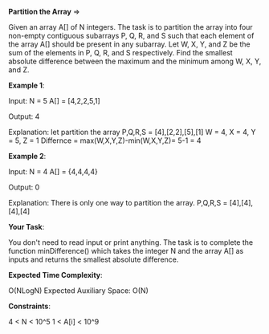 **Partition the Array** =>

Given an array A[] of N integers. The task is to partition the array into four non-empty contiguous subarrays P, Q, R, and S such that each element of the array A[] should be present in any subarray. Let W, X, Y, and Z be the sum of the elements in P, Q, R, and S respectively. Find the smallest absolute difference between the maximum and the minimum among W, X, Y, and Z.

**Example 1**:

Input: N = 5 A[] = [4,2,2,5,1] 

Output: 4 

Explanation: let partition the array P,Q,R,S = [4],[2,2],[5],[1] W = 4, X = 4, Y = 5, Z = 1 Differnce = max(W,X,Y,Z)-min(W,X,Y,Z)= 5-1 = 4 

**Example 2**:

Input: N = 4 A[] = {4,4,4,4} 

Output: 0 

Explanation: There is only one way to partition the array. P,Q,R,S = [4],[4],[4],[4] 

**Your Task**: 

You don't need to read input or print anything. The task is to complete the function minDifference() which takes the integer N and the array A[] as inputs and returns the smallest absolute difference.

**Expected Time Complexity**: 

O(NLogN) Expected Auxiliary Space: O(N)

**Constraints**: 

4 < N < 10^5 1 < A[i] < 10^9

